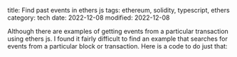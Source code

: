 title: Find past events in ethers js
tags: ethereum, solidity, typescript, ethers
category: tech
date: 2022-12-08
modified: 2022-12-08

Although there are examples of getting events from a particular transaction using ethers js.  I found it fairly difficult to find an example that searches for events from a particular block or transaction.   Here is a code to do just that:

<script src="https://gist.github.com/jac18281828/0da1d37036dc1658840ba35a7e5e098c.js"></script>
